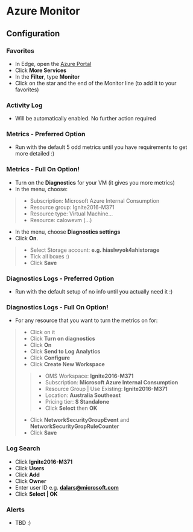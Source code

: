 #  Azure Monitor 

## Configuration

### Favorites

* In Edge, open the [Azure Portal](https://portal.azure.com)
* Click **More Services**
* In the **Filter**, type **Monitor**
* Click on the star and the end of the Monitor line (to add it to your favorites)

### Activity Log
* Will be automatically enabled.  No further action required

### Metrics - Preferred Option
* Run with the default 5 odd metrics until you have requirements to get more detailed :)

### Metrics - Full On Option!
* Turn on the **Diagnostics** for your VM (it gives you more metrics)
* In the menu, choose:
> *  Subscription: Microsoft Azure Internal Consumption
> * Resource group: Ignite2016-M371
> * Resource type: Virtual Machine...
> * Resource: calowevm (...)
* In the menu, choose **Diagnostics settings**
* Click **On**.  
> * Select Storage account: **e.g. hiaslwyok4ahistorage** 
> * Tick all boxes :)
> * Click **Save**

### Diagnostics Logs - Preferred Option
* Run with the default setup of no info until you actually need it :)

### Diagnostics Logs - Full On Option!
* For any resource that you want to turn the metrics on for:
> * Click on it
> * Click **Turn on diagnostics** 
> * Click **On**
> * Click **Send to Log Analytics**
> * Click **Configure**
> * Click **Create New Workspace**
>> * OMS Workspace: **Ignite2016-M371**
>> * Subscription: **Microsoft Azure Internal Consumption**
>> * Resource Group | Use Existing: **Ignite2016-M371**
>> * Location: **Australia Southeast**
>> * Pricing tier: **S Standalone**
>> * Click **Select** then **OK**
> * Click **NetworkSecurityGroupEvent** and **NetworkSecurityGropRuleCounter**
> * Click **Save**

### Log Search 
* Click **Ignite2016-M371**
* Click **Users**
* Click **Add**
* Click **Owner**
* Enter user ID e.g. **dalars@microsoft.com**
* Click **Select | OK**

### Alerts
* TBD :)
